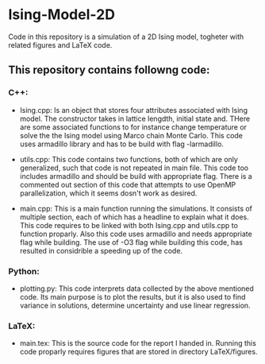 # Ising-Model-2D

Code in this repository is a simulation of a 2D Ising model, togheter with related figures and LaTeX code.

## This repository contains followng code: 

### C++:
- Ising.cpp: Is an object that stores four attributes associated with Ising model. The constructor takes in lattice lengdth, initial state and. THere are some associated functions to for instance change temperature or solve the the Ising model using Marco chain Monte Carlo. This code uses armadillo library and has to be build with flag -larmadillo.

- utils.cpp: This code contains two functions, both of which are only generalized, such that code is not repeated in main file. This code too includes armadillo and should be build with appropriate flag. There is a commented out section of this code that attempts to use OpenMP parallelization, which it seems dosn't work as desired.

- main.cpp: This is a main function running the simulations. It consists of multiple section, each of which has a headline to explain what it does. This code requires to be linked with both Ising.cpp and utils.cpp to function proparly. Also this code uses armadillo and needs appropriate flag while building. The use of -O3 flag while building this code, has resulted in considrible a speeding up of the code.


### Python:
- plotting.py: This code interprets data collected by the above mentioned code. Its main purpose is to plot the results, but it is also used to find variance in solutions, determine uncertainty and use linear regression.

### LaTeX:
- main.tex: This is the source code for the report I handed in. Running this code proparly requires figures that are stored in directory LaTeX/figures.
